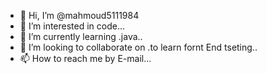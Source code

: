 - 👋 Hi, I’m @mahmoud5111984
- 👀 I’m interested in code...
- 🌱 I’m currently learning .java..
- 💞️ I’m looking to collaborate on .to learn fornt End tseting..
- 📫 How to reach me by E-mail...

<!---
mahmoud5111984/mahmoud5111984 is a ✨ special ✨ repository because its `README.md` (this file) appears on your GitHub profile.
You can click the Preview link to take a look at your changes.
--->
